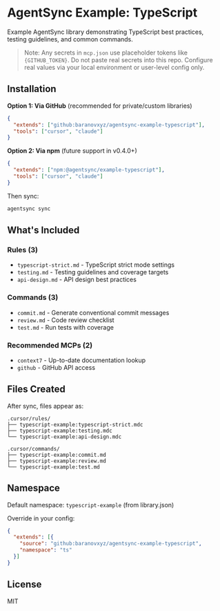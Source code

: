 # AgentSync Example: TypeScript

Example AgentSync library demonstrating TypeScript best practices, testing guidelines, and common commands.

> Note: Any secrets in `mcp.json` use placeholder tokens like `{GITHUB_TOKEN}`. Do not paste real secrets into this repo. Configure real values via your local environment or user-level config only.

## Installation

**Option 1: Via GitHub** (recommended for private/custom libraries)
```json
{
  "extends": ["github:baranovxyz/agentsync-example-typescript"],
  "tools": ["cursor", "claude"]
}
```

**Option 2: Via npm** (future support in v0.4.0+)
```json
{
  "extends": ["npm:@agentsync/example-typescript"],
  "tools": ["cursor", "claude"]
}
```

Then sync:
```bash
agentsync sync
```

## What's Included

### Rules (3)
- `typescript-strict.md` - TypeScript strict mode settings
- `testing.md` - Testing guidelines and coverage targets
- `api-design.md` - API design best practices

### Commands (3)
- `commit.md` - Generate conventional commit messages
- `review.md` - Code review checklist
- `test.md` - Run tests with coverage

### Recommended MCPs (2)
- `context7` - Up-to-date documentation lookup
- `github` - GitHub API access

## Files Created

After sync, files appear as:

```
.cursor/rules/
├── typescript-example:typescript-strict.mdc
├── typescript-example:testing.mdc
└── typescript-example:api-design.mdc

.cursor/commands/
├── typescript-example:commit.md
├── typescript-example:review.md
└── typescript-example:test.md
```

## Namespace

Default namespace: `typescript-example` (from library.json)

Override in your config:
```json
{
  "extends": [{
    "source": "github:baranovxyz/agentsync-example-typescript",
    "namespace": "ts"
  }]
}
```

## License

MIT
